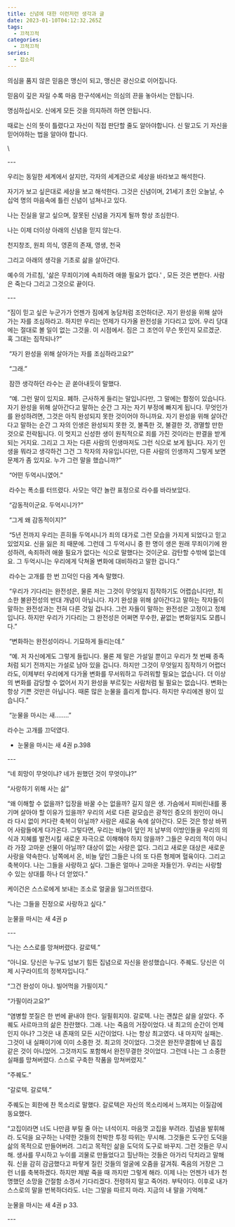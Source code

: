 ```yaml
---
title: 신념에 대한 이런저런 생각과 글
date: 2023-01-10T04:12:32.265Z
tags:
  - 끄적끄적
categories:
  - 끄적끄적
series:
  - 잡소리
---
```

의심을 품지 않은 믿음은 맹신이 되고, 맹신은 광신으로 이어집니다.

믿음이 깊은 자일 수록 마음 한구석에서는 의심의 끈을 놓아서는 안됩니다. 

명심하십시오. 신에게 모든 것을 의지하려 하면 안됩니다. 

때로는 신의 뜻이 틀렸다고 자신이 직접 판단할 줄도 알아야합니다. 신 말고도 기 자신을 믿어야하는 법을 알아야 합니다. 

<!--more--> \

\---

 우리는 동일한 세계에서 살지만, 각자의 세계관으로 세상을 바라보고 해석한다. 

자기가 보고 싶은대로 세상을 보고 해석한다. 그것은 신념이며, 21세기 초인 오늘날, 수십억 명의 마음속에  틀린 신념이 넘쳐나고 있다. 

나는 진실을 알고 싶으며, 잘못된 신념을 가지게 될까 항상 조심한다. 

나는 이제 더이상 아래의 신념을 믿지 않는다.

천지창조, 원죄 의식, 영혼의 존재, 영생, 천국

그리고 아래의 생각을 기초로 삶을 살아간다. 

예수의 가르침, '삶은  무죄이기에 속죄하려 애쓸 필요가 없다.' , 모든 것은 변한다. 사람은 죽는다 그리고 그것으로 끝이다. 

\---

“짐이 믿고 싶은 누군가가 언젠가 짐에게 농담처럼 조언하더군. 자기 완성을 위해 살아가는 자를 조심하라고. 하지만 우리는 언제가 다가올 완전성을 기다리고 있어. 우리 당대에는 절대로 볼 일이 없는 그것을. 이 시점에서. 짐은 그 조언이 무슨 뜻인지 모르겠군. 혹 그대는 짐작되나?”

 “자기 완성을 위해 살아가는 자를 조심하라고요?”

 “그래.”

 잠깐 생각하던 라수는 곧 쏟아내듯이 말했다.

 “예. 그런 말이 있지요. 폐하. 근사하게 들리는 말입니다만, 그 말에는 함정이 있습니다. 자기 완성을 위해 살아간다고 말하는 순간 그 자는 자기 부정에 빠지게 됩니다. 무엇인가를 완성하려면, 그것은 아직 완성되지 못한 것이어야 하니까요. 자기 완성을 위해 살아간다고 말하는 순간 그 자의 인생은 완성되지 못한 것, 불족한 것, 불결한 것, 경멸할 만한 것으로 전락됩니다. 이 멋지고 신성한 생이 원칙적으로 죄를 가진 것이라는 판결을 받게 되는 거지요. 그리고 그 자는 다른 사람의 인생마저도 그런 식으로 보게 됩니다. 자기 인생을 뭐라고 생각하건 그건 그 작자의 자유입니다만, 다른 사람의 인생까지 그렇게 보면 문제가 좀 있지요. 누가 그런 말을 했습니까?”

 “어떤 두억시니였어.”

 라수는 폭소를 터뜨렸다. 사모는 약간 놀란 표정으로 라수를 바라보았다.

 “감동적이군요. 두억시니가?”

 “그게 왜 감동적이지?”

 “5년 전까지 우리는 흔히들 두억시니가 죄의 대가로 그런 모습을 가지게 되었다고 믿고 있었지요. 신을 잃은 죄 때문에. 그런데 그 두억시니 중 한 명이 생은 원래 무죄이기에 완성하려, 속죄하려 애쓸 필요가 없다는 식으로 말했다는 것이군요. 감탄할 수밖에 없는데요. 그 두억시니는 우리에게 닥쳐올 변화에 대비하라고 말한 겁니다.”

 라수는 고개를 한 번 끄덕인 다음 계속 말했다.

 “우리가 기다리는 완전성은, 물론 저는 그것이 무엇일지 짐작하기도 어렵습니다만, 최소한 불완전성의 반대 개념이 아닙니다. 자기 완성을 위해 살아간다고 말하는 작자들이 말하는 완전성과는 전혀 다른 것일 겁니다. 그런 자들이 말하는 완전성은 고정이고 정체입니다. 하지만 우리가 기다리는 그 완전성은 어쩌면 무수한, 끝없는 변화일지도 모릅니다.”

 “변화하는 완전성이라니. 기묘하게 들리는데.”

 “예. 저 자신에게도 그렇게 들립니다. 물론 제 말은 가설일 뿐이고 우리가 첫 번째 종족처럼 되기 전까지는 가설로 남아 있을 겁니다. 하지만 그것이 무엇일지 짐작하기 어렵더라도, 이제부터 우리에게 다가올 변화를 무서워하고 두려워할 필요는 없습니다. 더 이상의 변화를 감당할 수 없어서 자기 완성을 부르짖는 사람처럼 될 필요는 없습니다. 변화는 항상 기쁜 것만은 아닙니다. 때론 많은 눈물을 흘리게 합니다. 하지만 우리에겐 왕이 있습니다.”

 “눈물을 마시는 새……..”

라수는 고개를 끄덕였다. 

* 눈물을 마시는 새 4권 p.398

\---

“네 희망이 무엇이냐? 네가 원했던 것이 무엇이냐?”

“사랑하기 위해 사는 삶”

“왜 이해할 수 없을까? 입장을 바꿀 수는 없을까? 길지 않은 생. 가슴에서 피비린내를 풍기며 살아야 할 이유가 있을까? 우리의 서로 다른 겉모습은 광적인 증오의 원인이 아니라 다시 없이 커다란 축복이 아닐까? 사람은 새로움 속에 살아간다. 모든 것은 항상 바뀌어 사람들에게 다가온다. 그렇다면, 우리는 비늘이 덮인 저 남부의 이방인들을 우리의 의식과 지혜를 발전시킬 새로운 자극으로 이해해야 하지 않을까? 그들은 우리의 적이 아니라 가장 고마운 선물이 아닐까? 대상이 없는 사랑은 없다. 그리고 새로운 대상은 새로운 사랑을 약속한다. 남쪽에서 온, 비늘 덮인 그들은 나의 또 다른 형제며 혈육이다. 그리고 축복이다. 나는 그들을 사랑하고 싶다. 그들은 얼마나 고마운 자들인가. 우리는 사랑할 수 있는 상대를 하나 더 얻었다.”

케이건은 스스로에게 보내는 조소로 얼굴을 일그러뜨렸다.

“나는 그들을 진정으로 사랑하고 싶다.” 

눈물을 마시는 새 4권 p 

\---



“나는 스스로를 망쳐버렸다. 갈로텍.”

“아니요. 당신은 누구도 넘보기 힘든 집념으로 자신을 완성했습니다. 주퀘도. 당신은 이제 시구라이트의 정복자입니다.”

“그건 완성이 아냐. 빌어먹을 가필이지.”

“가필이라고요?”

“염병할 붓질은 한 번에 끝내야 한다. 일필휘지야. 갈로텍. 나는 괜찮은 삶을 살았다. 주퀘도 사르마크의 삶은 찬란했다. 그래. 나는 죽음의 거장이었다. 내 최고의 순간이 언제인지 아나? 그것은 내 존재의 모든 시간이었다. 나는 항상 최고였다. 내 마지막 실패는. 그것이 내 실패이기에 이미 소중한 것. 최고의 것이었다. 그것은 완전무결함에 난 흠집 같은 것이 아니었어. 그것까지도 포함해서 완전무결한 것이었다. 그런데 나는 그 소중한 실패를 망쳐버렸다. 스스로 구축한 작품을 망쳐버렸지.”

“주퀘도.”

“갈로텍. 갈로텍.”

주퀘도는 회한에 찬 목소리로 말했다. 갈로텍은 자신의 목소리에서 느껴지는 이질감에 동요했다.

“고집이라면 너도 나만큼 부릴 줄 아는 녀석이지. 마음껏 고집을 부려라. 집념을 발휘해라. 도덕을 요구하는 나약한 것들의 천박한 투정 따위는 무시해. 그것들은 도구인 도덕을 삶의 목적으로 만들어버려. 그리고 목적인 삶을 도덕의 도구로 바꾸지. 그런 것들은 무시해. 생사를 무시하고 누이를 괴물로 만들었다고 힐난하는 것들은 아가리 닥치라고 말해 줘. 신을 감히 감금했다고 파랗게 질린 것들의 얼굴에 오줌을 갈겨줘. 죽음의 거장은 그런 너를 축복하겠다. 하지만 제발 죽을 때 까지만 그렇게 해라. 이제 나는 언젠가 네가 천명했던 소망을 간절함 소겡서 기다리겠다. 전령하지 말고 죽어라. 부탁이다. 이후로 내가 스스로의 말을 번복하더라도. 너는 그말을 따르지 마라. 지금의 내 말을 기억해.”



눈물을 마시는 새 4권 p 33.



\---